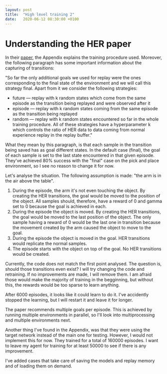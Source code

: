 ```yaml
---
layout: post
title:  "High level training 2"
date:   2020-06-12 08:30:00 +0100
---
```

# Understanding the HER paper
In their [paper](https://arxiv.org/pdf/1707.01495.pdf), the Appendix explains the training procedure used. Moreover, the following paragraph has some important information about the capturing of transitions:

"So far the only additional goals we used for replay were the ones corresponding to the final state of the environment and we will call this strategy final. Apart from it we consider the following strategies:
- future — replay with k random states which come from the same episode as the transition being replayed and were observed after it
- episode — replay with k random states coming from the same episode as the transition being replayed
- random — replay with k random states encountered so far in the whole training procedure. All of these strategies have a hyperparameter k which controls the ratio of HER data to data coming from normal experience replay in the replay buffer."

What they mean by this paragraph, is that each sample in the transition being saved has as goal different states. In the default case (final), the goal of each sample is set to the last state encountered in that given episode. They've achieved 80% success with the "final" case on the pick and place environment, so I see no reason to change it for now.

Let's analyse the situation. The following assumption is made: "the arm is in the air above the table".
1. During the episode, the arm it's not even touching the object. By creating the HER transitions, the goal would be moved to the position of the object. All samples should, therefore, have a reward of 0 and gamma set to 0 because the goal is achieved in each. 
2. During the episode the object is moved. By creating the HER transitions, the goal would be moved to the last position of the object. The only sample having a reward of 0 would be the last one in transition because the movement created by the arm caused the object to move to the goal.
3. During the episode the object is moved in the goal. HER transitions would replicate the normal samples.
4. The episode starts with the object on top of the goal. No HER transitions would be created.

Currently, the code does not match the first point analysed. The question is, should those transitions even exist? I will try changing the code and retraining. If no improvements are made, I will remove them. I am afraid those would make the majority of training in the begginning, but without this, the rewards would be too sparse to learn anything.

After 6000 episodes, it looks like it could learn to do it. I've accidently stopped the learning, but I will restart it and leave it for longer.

The paper recommends multiple goals per episode. This is achieved by running multiple environments in parallel, so I'll look into multiprocessing and multiple environments next.

Another thing I've found in the Appendix, was that they were using the target network instead of the main one for testing. However, I would not implement this for now. They trained for a total of 160000 episodes. I want to leave my agent for training for at least 50000 to see if there is any improvement.

I've added cases that take care of saving the models and replay memory and of loading them on demand.
